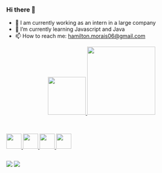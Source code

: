 ### Hi there 👋

- 🔭 I am currently working as an intern in a large company
- 🌱 I’m currently learning Javascript and Java
- 📫 How to reach me: hamilton.morais06@gmail.com

<div align="center">
  <a href="https://github.com/hamiltonmorais">
  <img height="100em" src="https://github-readme-stats.vercel.app/api?username=hamiltonmorais&show_icons=true&theme=dark&include_all_commits=true&count_private=true"/>
  <img height="180em" src="https://github-readme-stats.vercel.app/api/top-langs/?username=hamiltonmorais&layout=compact&langs_count=7&theme=dark"/>
</div>
 
  ##
  
<div style ="display": inline_block"> <br>
    <img allign="center" height"30" width="40" src="https://cdn.jsdelivr.net/gh/devicons/devicon/icons/javascript/javascript-original.svg" />
    <img allign="center" height"30" width="40" src="https://cdn.jsdelivr.net/gh/devicons/devicon/icons/java/java-original.svg" />
    <img allign="center" height"30" width="40" src="https://cdn.jsdelivr.net/gh/devicons/devicon/icons/jira/jira-original.svg" /> 
    <img allign="center" height"30" width="40" src="https://cdn.jsdelivr.net/gh/devicons/devicon/icons/confluence/confluence-original.svg" />
</div>
     
##
<div> 
   <a href = "https://www.linkedin.com/in/hamilton-morais-a78638169/"   target="_blank"><img src = 	"https://img.shields.io/badge/LinkedIn-0077B5?style=for-the-badge&logo=linkedin&logoColor=white" target="_blank"></a>
   <a href = "https://www.instagram.com/_hamiltonmorais/"   target="_blank"><img src = "https://img.shields.io/badge/Instagram-E4405F?style=for-the-badge&logo=instagram&logoColor=white" target="_blank"></a>           
</div>                                                                                                                                          
